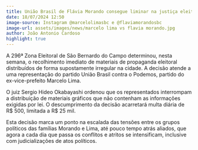 ```yaml
---
title: União Brasil de Flávia Morando consegue liminar na justiça eleitoral contra Marcelo Lima
date: 18/07/2024 12:50
image-source: Instagram @marcelolimasbc e @flaviamorandosbc
image-url: assets/images/news/marcelo lima vs flavia morando.jpg
author: João Antonio Cardoso
highlight: true
---
```


A 296ª Zona Eleitoral de São Bernardo do Campo determinou, nesta semana, o recolhimento imediato de materiais de propaganda eleitoral distribuídos de forma supostamente irregular na cidade. A decisão atende a uma representação do partido União Brasil contra o Podemos, partido do ex-vice-prefeito Marcelo Lima.

O juiz Sergio Hideo Okabayashi ordenou que os representados interrompam a distribuição de materiais gráficos que não contenham as informações exigidas por lei. O descumprimento da decisão acarretará multa diária de R$ 500, limitada a R$ 25 mil.

Esta decisão marca um ponto na escalada das tensões entre os grupos políticos das famílias Morando e Lima, até pouco tempo atrás aliados, que agora a cada dia que passa os conflitos e atritos se intensificam, inclusive com judicializações de atos políticos.